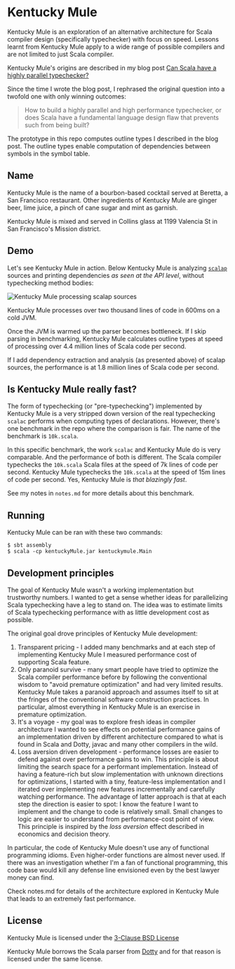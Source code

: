 # Kentucky Mule

Kentucky Mule is an exploration of an alternative architecture for Scala
compiler design (specifically typechecker) with focus on speed. Lessons learnt
from Kentucky Mule apply to a wide range of possible compilers and are not
limited to just Scala compiler.

Kentucky Mule's origins are described in my blog post [Can Scala have a highly
parallel
typechecker?](https://medium.com/@gkossakowski/can-scala-have-a-highly-parallel-typechecker-95cd7c146d20)

Since the time I wrote the blog post, I rephrased the original question into a
twofold one with only winning outcomes:

  > How to build a highly parallel and high performance typechecker, or does
  > Scala have a fundamental language design flaw that prevents such from being
  built?

The prototype in this repo computes outline types I described in the blog post.
The outline types enable computation of dependencies between symbols in the
symbol table.

## Name

Kentucky Mule is the name of a bourbon-based cocktail served at Beretta,
a San Francisco restaurant. Other ingredients of Kentucky Mule are ginger beer,
lime juice, a pinch of cane sugar and mint as garnish.

Kentucky Mule is mixed and served in Collins glass at 1199 Valencia St in San
Francisco's Mission district.

## Demo

Let's see Kentucky Mule in action. Below Kentucky Mule is analyzing
[`scalap`](https://github.com/scala/scala/tree/2.12.x/src/scalap/scala/tools/scalap)
sources and printing dependencies *as seen at the API level*, without
typechecking method bodies:

![Kentucky Mule processing scalap sources](kentuckymule_scalap.gif)

Kentucky Mule processes over two thousand lines of code in 600ms on a cold
JVM.

Once the JVM is warmed up the parser becomes bottleneck. If I skip parsing in
benchmarking, Kentucky Mule calculates outline types at speed of processing over
4.4 million lines of Scala code per second.

If I add dependency extraction and analysis (as presented above) of scalap
sources, the performance is at 1.8 million lines of Scala code per second.

## Is Kentucky Mule really fast?

The form of typechecking (or "pre-typechecking") implemented by Kentucky Mule
is a very stripped down version of the real typechecking `scalac` performs when
computing types of declarations. However, there's one benchmark in the repo
where the comparison is fair. The name of the benchmark is `10k.scala`.

In this specific benchmark, the work `scalac` and Kentucky Mule do is very
comparable. And the performance of both is different. The Scala compiler
typechecks the `10k.scala` Scala files at the speed of 7k lines of code per
second. Kentucky Mule typechecks the `10k.scala` at the speed of 15m lines of
code per second. Yes, Kentucky Mule is _that blazingly fast_.

See my notes in `notes.md` for more details about this benchmark.

## Running

Kentucky Mule can be ran with these two commands:

```
$ sbt assembly
$ scala -cp kentuckyMule.jar kentuckymule.Main
```

## Development principles

The goal of Kentucky Mule wasn't a working implementation but trustworthy
numbers. I wanted to get a sense whether ideas for parallelizing Scala
typechecking have a leg to stand on. The idea was to estimate limits of Scala
typechecking performance with as little development cost as possible.

The original goal drove principles of Kentucky Mule development:

  1. Transparent pricing - I added many benchmarks and at each step of
  implementing Kentucky Mule I measured performance cost of supporting Scala
  feature.
  2. Only paranoid survive - many smart people have tried to optimize the Scala
  compiler performance before by following the conventional wisdom to "avoid premature
  optimization" and had very limited results. Kentucky Mule takes a paranoid
  approach and assumes itself to sit at the fringes of the conventional
  software construction practices. In particular, almost everything in Kentucky
  Mule is an exercise in premature optimization.
  3. It's a voyage - my goal was to explore fresh ideas in compiler architecture
  I wanted to see effects on potential performance gains of an implementation
  driven by different architecture compared to what is found in Scala and Dotty,
  javac and many other compilers in the wild.
  4. Loss aversion driven development - performance losses are easier to defend
  against over performance gains to win. This principle is about limiting the
  search space for a performant implementation. Instead of having a feature-rich
  but slow implementation with unknown directions for optimizations, I started
  with a tiny, feature-less implementation and I iterated over implementing
  new features incrementally and carefully watching performance. The advantage
  of latter approach is that at each step the direction is easier to spot:
  I know the feature I want to implement and the change to code is relatively
  small. Small changes to logic are easier to understand from performance-cost
  point of view. This principle is inspired by the _loss aversion_ effect
  described in economics and decision theory.

In particular, the code of Kentucky Mule doesn't use any of functional
programming idioms. Even higher-order functions are almost never used. If there
was an investigation whether I'm a fan of functional programming, this code
base would kill any defense line envisioned even by the best lawyer money
can find.

Check notes.md for details of the architecture explored in Kentucky Mule that
leads to an extremely fast performance.

## License

Kentucky Mule is licensed under the [3-Clause BSD License](https://github.com/gkossakowski/kentuckymule/blob/master/LICENSE.md)

Kentucky Mule borrows the Scala parser from
[Dotty](https://github.com/lampepfl/dotty) and for that reason is licensed
under the same license.
